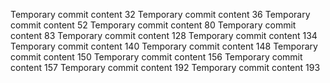 Temporary commit content 32
Temporary commit content 36
Temporary commit content 52
Temporary commit content 80
Temporary commit content 83
Temporary commit content 128
Temporary commit content 134
Temporary commit content 140
Temporary commit content 148
Temporary commit content 150
Temporary commit content 156
Temporary commit content 157
Temporary commit content 192
Temporary commit content 193
